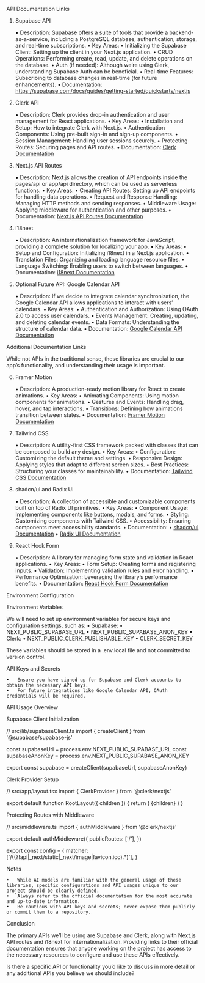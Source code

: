 

API Documentation Links

1. Supabase API

	•	Description: Supabase offers a suite of tools that provide a backend-as-a-service, including a PostgreSQL database, authentication, storage, and real-time subscriptions.
	•	Key Areas:
	•	Initializing the Supabase Client: Setting up the client in your Next.js application.
	•	CRUD Operations: Performing create, read, update, and delete operations on the database.
	•	Auth (if needed): Although we’re using Clerk, understanding Supabase Auth can be beneficial.
	•	Real-time Features: Subscribing to database changes in real-time (for future enhancements).
	•	Documentation: https://supabase.com/docs/guides/getting-started/quickstarts/nextjs
2. Clerk API

	•	Description: Clerk provides drop-in authentication and user management for React applications.
	•	Key Areas:
	•	Installation and Setup: How to integrate Clerk with Next.js.
	•	Authentication Components: Using pre-built sign-in and sign-up components.
	•	Session Management: Handling user sessions securely.
	•	Protecting Routes: Securing pages and API routes.
	•	Documentation: [Clerk Documentation](https://clerk.com/docs/quickstarts/nextjs)

3. Next.js API Routes

	•	Description: Next.js allows the creation of API endpoints inside the pages/api or app/api directory, which can be used as serverless functions.
	•	Key Areas:
	•	Creating API Routes: Setting up API endpoints for handling data operations.
	•	Request and Response Handling: Managing HTTP methods and sending responses.
	•	Middleware Usage: Applying middleware for authentication and other purposes.
	•	Documentation: [Next.js API Routes Documentation](https://nextjs.org/docs/pages/building-your-application/routing/api-routes)

4. i18next

	•	Description: An internationalization framework for JavaScript, providing a complete solution for localizing your app.
	•	Key Areas:
	•	Setup and Configuration: Initializing i18next in a Next.js application.
	•	Translation Files: Organizing and loading language resource files.
	•	Language Switching: Enabling users to switch between languages.
	•	Documentation: [i18next Documentation](https://www.i18next.com)

5. Optional Future API: Google Calendar API

	•	Description: If we decide to integrate calendar synchronization, the Google Calendar API allows applications to interact with users’ calendars.
	•	Key Areas:
	•	Authentication and Authorization: Using OAuth 2.0 to access user calendars.
	•	Events Management: Creating, updating, and deleting calendar events.
	•	Data Formats: Understanding the structure of calendar data.
	•	Documentation: [Google Calendar API Documentation](https://developers.google.com/calendar/api/quickstart/js)

Additional Documentation Links

While not APIs in the traditional sense, these libraries are crucial to our app’s functionality, and understanding their usage is important.

6. Framer Motion

	•	Description: A production-ready motion library for React to create animations.
	•	Key Areas:
	•	Animating Components: Using motion components for animations.
	•	Gestures and Events: Handling drag, hover, and tap interactions.
	•	Transitions: Defining how animations transition between states.
	•	Documentation: [Framer Motion Documentation](https://motion.dev/docs/react-quick-start)

7. Tailwind CSS

	•	Description: A utility-first CSS framework packed with classes that can be composed to build any design.
	•	Key Areas:
	•	Configuration: Customizing the default theme and settings.
	•	Responsive Design: Applying styles that adapt to different screen sizes.
	•	Best Practices: Structuring your classes for maintainability.
	•	Documentation: [Tailwind CSS Documentation](https://tailwindcss.com/docs/installation)

8. shadcn/ui and Radix UI

	•	Description: A collection of accessible and customizable components built on top of Radix UI primitives.
	•	Key Areas:
	•	Component Usage: Implementing components like buttons, modals, and forms.
	•	Styling: Customizing components with Tailwind CSS.
	•	Accessibility: Ensuring components meet accessibility standards.
	•	Documentation:
	•	[shadcn/ui Documentation](https://ui.shadcn.com/docs/installation/next)
	•	[Radix UI Documentation](https://www.radix-ui.com/primitives)

9. React Hook Form

	•	Description: A library for managing form state and validation in React applications.
	•	Key Areas:
	•	Form Setup: Creating forms and registering inputs.
	•	Validation: Implementing validation rules and error handling.
	•	Performance Optimization: Leveraging the library’s performance benefits.
	•	Documentation: [React Hook Form Documentation](https://react-hook-form.com/get-started)

Environment Configuration

Environment Variables

We will need to set up environment variables for secure keys and configuration settings, such as:
	•	Supabase:
	•	NEXT_PUBLIC_SUPABASE_URL
	•	NEXT_PUBLIC_SUPABASE_ANON_KEY
	•	Clerk:
	•	NEXT_PUBLIC_CLERK_PUBLISHABLE_KEY
	•	CLERK_SECRET_KEY

These variables should be stored in a .env.local file and not committed to version control.

API Keys and Secrets

	•	Ensure you have signed up for Supabase and Clerk accounts to obtain the necessary API keys.
	•	For future integrations like Google Calendar API, OAuth credentials will be required.

API Usage Overview

Supabase Client Initialization

// src/lib/supabaseClient.ts
import { createClient } from '@supabase/supabase-js'

const supabaseUrl = process.env.NEXT_PUBLIC_SUPABASE_URL
const supabaseAnonKey = process.env.NEXT_PUBLIC_SUPABASE_ANON_KEY

export const supabase = createClient(supabaseUrl, supabaseAnonKey)

Clerk Provider Setup

// src/app/layout.tsx
import { ClerkProvider } from '@clerk/nextjs'

export default function RootLayout({ children }) {
  return (
    <ClerkProvider>
      {children}
    </ClerkProvider>
  )
}

Protecting Routes with Middleware

// src/middleware.ts
import { authMiddleware } from '@clerk/nextjs'

export default authMiddleware({
  publicRoutes: ['/'],
})

export const config = {
  matcher: ['/((?!api|_next/static|_next/image|favicon.ico).*)'],
}

Notes

	•	While AI models are familiar with the general usage of these libraries, specific configurations and API usages unique to our project should be clearly defined.
	•	Always refer to the official documentation for the most accurate and up-to-date information.
	•	Be cautious with API keys and secrets; never expose them publicly or commit them to a repository.

Conclusion

The primary APIs we’ll be using are Supabase and Clerk, along with Next.js API routes and i18next for internationalization. Providing links to their official documentation ensures that anyone working on the project has access to the necessary resources to configure and use these APIs effectively.

Is there a specific API or functionality you’d like to discuss in more detail or any additional APIs you believe we should include?